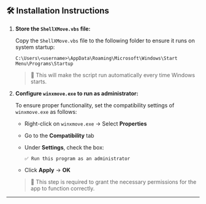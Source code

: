 
## 🛠 Installation Instructions

1. **Store the `ShellXMove.vbs` file:**

   Copy the `ShellXMove.vbs` file to the following folder to ensure it runs on system startup:

   ```
   C:\Users\<username>\AppData\Roaming\Microsoft\Windows\Start Menu\Programs\Startup
   ```

   > 📌 This will make the script run automatically every time Windows starts.

2. **Configure `winxmove.exe` to run as administrator:**

   To ensure proper functionality, set the compatibility settings of `winxmove.exe` as follows:

   * Right-click on `winxmove.exe` → Select **Properties**

   * Go to the **Compatibility** tab

   * Under **Settings**, check the box:

     ```
     ✅ Run this program as an administrator
     ```

   * Click **Apply** → **OK**

   > 🔐 This step is required to grant the necessary permissions for the app to function correctly.

---

